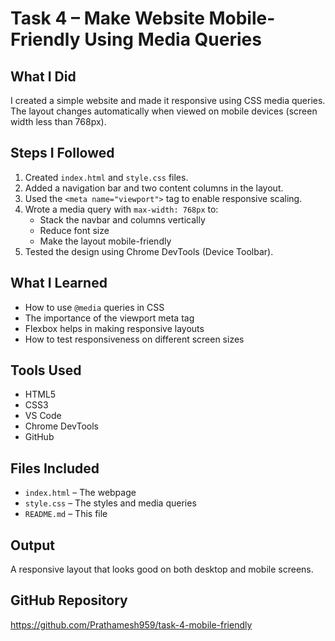 # Task 4 – Make Website Mobile-Friendly Using Media Queries

##  What I Did
I created a simple website and made it responsive using CSS media queries. The layout changes automatically when viewed on mobile devices (screen width less than 768px).

##  Steps I Followed
1. Created `index.html` and `style.css` files.
2. Added a navigation bar and two content columns in the layout.
3. Used the `<meta name="viewport">` tag to enable responsive scaling.
4. Wrote a media query with `max-width: 768px` to:
   - Stack the navbar and columns vertically
   - Reduce font size
   - Make the layout mobile-friendly
5. Tested the design using Chrome DevTools (Device Toolbar).

##  What I Learned
- How to use `@media` queries in CSS
- The importance of the viewport meta tag
- Flexbox helps in making responsive layouts
- How to test responsiveness on different screen sizes

##  Tools Used
- HTML5
- CSS3
- VS Code
- Chrome DevTools
- GitHub

## Files Included
- `index.html` – The webpage
- `style.css` – The styles and media queries
- `README.md` – This file

##  Output
A responsive layout that looks good on both desktop and mobile screens.

##  GitHub Repository
https://github.com/Prathamesh959/task-4-mobile-friendly
